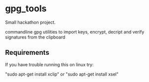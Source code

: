 # gpg_tools
Small hackathon project.

commandline gpg utilities to import keys, encrypt, decript and verify signatures from the clipboard

Requirements
-------------
If you have trouble running this on linux try:

"sudo apt-get install xclip" 
or 
"sudo apt-get install xsel" 
